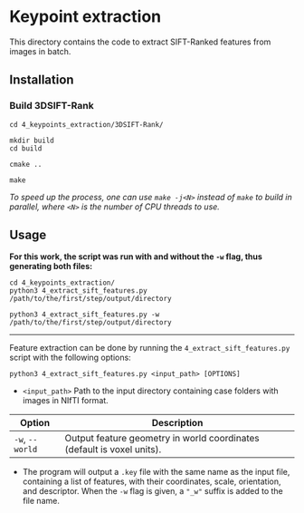 # Keypoint extraction
This directory contains the code to extract SIFT-Ranked features from images in batch.

## Installation

### Build 3DSIFT-Rank
```
cd 4_keypoints_extraction/3DSIFT-Rank/

mkdir build
cd build

cmake ..

make
```
*To speed up the process, one can use `make -j<N>` instead of `make` to build in parallel, where `<N>` is the number of CPU threads to use.*

<!---
## Set up
Edit the configuration file with the required path.
```
{
    "sift_path": "/path/to/3DSIFT-Rank/build/featExtract/featExtract"
}
```
-->

## Usage
**For this work, the script was run with and without the `-w` flag, thus generating both files:**
```
cd 4_keypoints_extraction/
python3 4_extract_sift_features.py /path/to/the/first/step/output/directory
```
```
python3 4_extract_sift_features.py -w /path/to/the/first/step/output/directory
```

---

Feature extraction can be done by running the `4_extract_sift_features.py` script with the following options:
```
python3 4_extract_sift_features.py <input_path> [OPTIONS]
```
- `<input_path>` Path to the input directory containing case folders with images in NIfTI format.

| Option              | Description                                                             |
|---------------------|-------------------------------------------------------------------------|
| `-w`, `--world`     | Output feature geometry in world coordinates (default is voxel units).  |

- The program will output a `.key` file with the same name as the input file, containing a list of features, with their coordinates, scale, orientation, and descriptor. When the `-w` flag is given, a `"_w"` suffix is added to the file name.